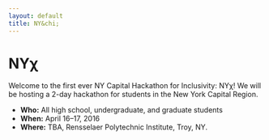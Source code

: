 ```yaml
---
layout: default
title: NY&chi;
---
```


# NY&chi;

Welcome to the first ever NY Capital Hackathon for Inclusivity: NY&chi;!
We will be hosting a 2-day hackathon for students in the New York Capital Region.

- **Who:** All high school, undergraduate, and graduate students
- **When:** April 16&ndash;17, 2016
- **Where:** TBA, Rensselaer Polytechnic Institute, Troy, NY.
